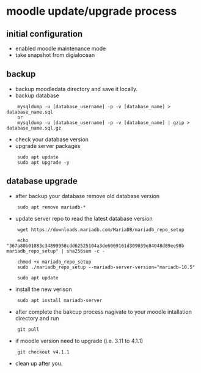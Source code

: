 # moodle update/upgrade process
## initial configuration
- enabled moodle maintenance mode 
- take snapshot from digialocean
## backup
- backup moodledata directory and save it locally.
- backup database 
```
    mysqldump -u [database_username] -p -v [database_name] >  database_name.sql
    or 
    mysqldump -u [database_username] -p -v [database_name] | gzip >  database_name.sql.gz
```
- check your database version 
- upgrade server packages 
```
    sudo apt update 
    sudo apt upgrade -y
```
## database upgrade
- after backup your database remove old database version
```
    sudo apt remove mariadb-*
```
- update server repo to read the latest database version
```
    wget https://downloads.mariadb.com/MariaDB/mariadb_repo_setup
    
    echo "367a80b01083c34899958cdd62525104a3de6069161d309039e84048d89ee98b mariadb_repo_setup" | sha256sum -c -
    
    chmod +x mariadb_repo_setup
    sudo ./mariadb_repo_setup --mariadb-server-version="mariadb-10.5"
    
    sudo apt update
```
- install the new verison    
```
    sudo apt install mariadb-server
```
- after complete the bakcup process nagivate to your moodle intallation directory and run
```
    git pull
```
- if moodle version need to upgrade (i.e. 3.11 to 4.1.1) 

```
    git checkout v4.1.1
```
- clean up after you. 
